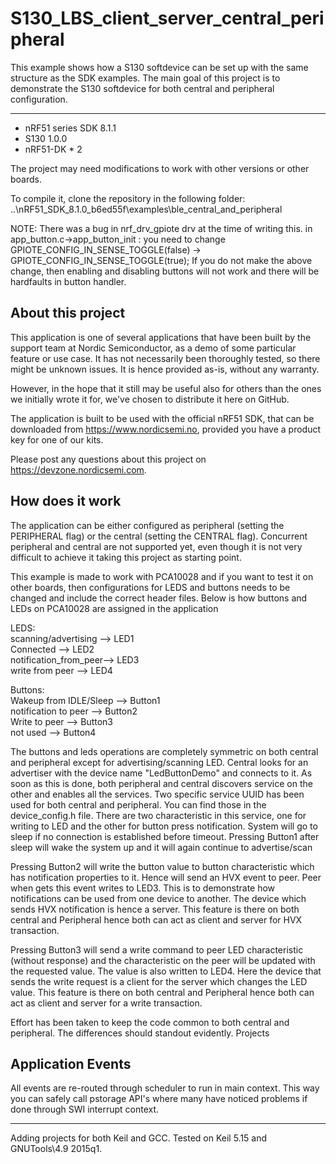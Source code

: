 S130_LBS_client_server_central_peripheral
======================
This example shows how a S130 softdevice can be set up with the same structure as the SDK examples. The main goal of this project is to demonstrate the S130 softdevice for both central and peripheral configuration.

------------
* nRF51 series SDK 8.1.1
* S130 1.0.0
* nRF51-DK * 2
  
The project may need modifications to work with other versions or other boards. 
 
To compile it, clone the repository in the following folder: ..\nRF51_SDK_8.1.0_b6ed55f\examples\ble_central_and_peripheral

NOTE:
There was a bug in nrf_drv_gpiote drv at the time of writing this.
in app_button.c->app_button_init : you need to change GPIOTE_CONFIG_IN_SENSE_TOGGLE(false) -> GPIOTE_CONFIG_IN_SENSE_TOGGLE(true);
If you do not make the above change, then enabling and disabling buttons will not work and there will be hardfaults in button handler.

About this project
------------------
This application is one of several applications that have been built by the support team at Nordic Semiconductor, as a demo of some particular feature or use case. It has not necessarily been thoroughly tested, so there might be unknown issues. It is hence provided as-is, without any warranty.
  
However, in the hope that it still may be useful also for others than the ones we initially wrote it for, we've chosen to distribute it here on GitHub. 
  
The application is built to be used with the official nRF51 SDK, that can be downloaded from https://www.nordicsemi.no, provided you have a product key for one of our kits.
 
Please post any questions about this project on https://devzone.nordicsemi.com.

How does it work
-------------------
The application can be either configured as peripheral (setting the PERIPHERAL flag) or the central (setting the CENTRAL flag). Concurrent peripheral and central are not supported yet, even though it is
not very difficult to achieve it taking this project as starting point.

This example is made to work with PCA10028 and if you want to test it on other boards, then configurations for LEDS and buttons needs to be changed and include the correct header files.
Below is how buttons and LEDs on PCA10028 are assigned in the application

LEDS:  
scanning/advertising  -->  LED1  
Connected             -->  LED2  
notification_from_peer-->  LED3  
write from peer       -->  LED4  

Buttons:  
Wakeup from IDLE/Sleep --> Button1  
notification to peer   --> Button2  
Write to peer          --> Button3  
not used               --> Button4  

 
The buttons and leds operations are completely symmetric on both central and peripheral except for advertising/scanning LED.
Central looks for an advertiser with the device name "LedButtonDemo" and connects to it. As soon as this is done, both peripheral and central discovers service on the other and enables all the services.
Two specific service UUID has been used for both central and peripheral. You can find those in the device_config.h file. There are two characteristic in this service, one for writing to LED and the other for button press notification.
System will go to sleep if no connection is established before timeout. Pressing Button1 after sleep will wake the system up and it will again continue to advertise/scan  

Pressing Button2 will write the button value to button characteristic which has notification properties to it. Hence will send an HVX event to peer. Peer when gets this event writes to LED3. This is to demonstrate how notifications can be used
from one device to another. The device which sends HVX notification is hence a server. This feature is there on both central and Peripheral hence both can act as client and server for HVX transaction.  

Pressing Button3 will send a write command to peer LED characteristic (without response) and the characteristic on the peer will be updated with the requested value. The value is also written to LED4.
Here the device that sends the write request is a client for the server which changes the LED value. This feature is there on both central and Peripheral hence both can act as client and server for a write transaction.

Effort has been taken to keep the code common to both central and peripheral. The differences should standout evidently.
Projects

Application Events
-------------------
All events are re-routed through scheduler to run in main context. This way you can safely call pstorage API's where many have noticed problems if done through SWI interrupt context.

----------
Adding projects for both Keil and GCC.
Tested on Keil 5.15 and GNUTools\4.9 2015q1.


